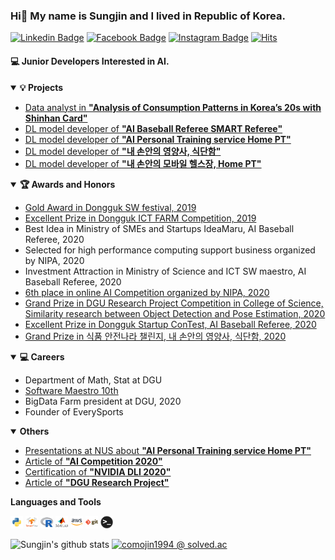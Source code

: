 ### Hi👋 My name is Sungjin and I lived in Republic of Korea.<br/>

[![Linkedin Badge](https://img.shields.io/badge/-LinkedIn-blue?style=flat-square&logo=Linkedin&logoColor=white&link=https://www.linkedin.com/in/sungjin-kim-0718)](https://www.linkedin.com/in/sungjin-kim-0718) [![Facebook Badge](https://img.shields.io/badge/Facebook-1877f2?style=flat-square&logo=facebook&logoColor=white&link=https://www.facebook.com/comojin1994)](https://www.facebook.com/comojin1994/) [![Instagram Badge](https://img.shields.io/badge/Instagram-ff69b4?style=flat-square&logo=instagram&logoColor=white&link=https://www.instagram.com/sungjin_718/)](https://www.instagram.com/sungjin_718/) [![Hits](https://hits.seeyoufarm.com/api/count/incr/badge.svg?url=https%3A%2F%2Fgithub.com%2Fcomojin1994&count_bg=%2379C83D&title_bg=%23555555&icon=&icon_color=%23E7E7E7&title=hits&edge_flat=false)](https://hits.seeyoufarm.com)

#### 💻 Junior Developers Interested in AI.

<details open="open">
  <summary><b>💡 Projects</b></summary>
  <ul>
    <li>
      <a href="https://www.shinhancardblog.com/812">
        Data analyst in <b>"Analysis of Consumption Patterns in Korea’s 20s with Shinhan Card"</b>
      </a>
    </li>
    <li>
      <a href="https://github.com/comojin1994/SMART_Referee/blob/master/DL/README.md">
        DL model developer of <b>"AI Baseball Referee SMART Referee"</b>
      </a>
    </li>
    <li>
      <a href="https://github.com/comojin1994/YOLOPose">
        DL model developer of <b>"AI Personal Training service Home PT"</b>
      </a>
    </li>
    <li>
      <a href="https://github.com/FoodSafetyWinnerWinnerChickenDinner">
        DL model developer of <b>"내 손안의 영양사, 식단함"</b>
      </a>
    </li>
    <li>
      <a href="https://github.com/EverySports-Dev/Deep-Learning">
        DL model developer of <b>"내 손안의 모바일 헬스장, Home PT"</b>
      </a>
    </li>
  </ul>
</details>

<details open="open">
  <summary><b>🏆 Awards and Honors</b></summary>
  <ul>
    <li>
      <a href="https://github.com/comojin1994/comojin1994/blob/master/docs/%EB%8F%99%EA%B5%AD%EB%8C%80%ED%95%99%EA%B5%90%20SW%20%EA%B3%B5%EB%AA%A8%EB%8C%80%EC%A0%84%20%EA%B8%88%EC%83%81.pdf">Gold Award in Dongguk SW festival, 2019
      </a>
    </li>
    <li>
      <a href="https://github.com/comojin1994/comojin1994/blob/master/docs/%EB%8F%99%EA%B5%AD%EB%8C%80%ED%95%99%EA%B5%90%20ICT%20Farm%20%EA%B2%BD%EC%A7%84%EB%8C%80%ED%9A%8C%20%EC%9A%B0%EC%88%98%EC%83%81.pdf">
        Excellent Prize in Dongguk ICT FARM Competition, 2019
      </a>
    </li>
    <li>
        Best Idea in Ministry of SMEs and Startups IdeaMaru, AI Baseball Referee, 2020
    </li>
    <li>
        Selected for high performance computing support business organized by NIPA, 2020
    </li>
    <li>
        Investment Attraction in Ministry of Science and ICT SW maestro, AI Baseball Referee, 2020
    </li>
    <li>
      <a href="https://github.com/comojin1994/comojin1994/blob/master/docs/%EC%9D%B8%EA%B3%B5%EC%A7%80%EB%8A%A5%20%EC%98%A8%EB%9D%BC%EC%9D%B8%20%EA%B2%BD%EC%A7%84%EB%8C%80%ED%9A%8C%206%EC%9C%84.pdf">
        6th place in online AI Competition organized by NIPA, 2020
      </a>
    </li>
    <li>
      <a href="https://github.com/comojin1994/comojin1994/blob/master/docs/%EC%A0%9C15%ED%9A%8C%20%EC%9D%B4%EA%B3%BC%EB%8C%80%ED%95%99%20%EC%97%B0%EA%B5%AC%20%ED%94%84%EB%A1%9C%EC%A0%9D%ED%8A%B8%20%EA%B2%BD%EC%A7%84%EB%8C%80%ED%9A%8C.pdf">
        Grand Prize in DGU Research Project Competition in College of Science, Similarity research between Object Detection and Pose Estimation, 2020
      </a>
    </li>
    <li>
      <a href="https://github.com/comojin1994/comojin1994/blob/master/docs/동국%202020%20창업프리미어리그%20우수상.pdf">
        Excellent Prize in Dongguk Startup ConTest, AI Baseball Referee, 2020
      </a>
    </li>
    <li>
      <a href="https://github.com/comojin1994/comojin1994/blob/master/docs/식품안전나라%20챌린지%20대상.pdf">
        Grand Prize in 식품 안전나라 챌린지, 내 손안의 영양사, 식단함, 2020
      </a>
    </li>
  </ul>
</details>

<details open="open">
  <summary><b>💻 Careers</b></summary>
  <ul>
    <li>
      Department of Math, Stat at DGU
    </li>
    <li>
      <a href="https://github.com/comojin1994/comojin1994/blob/master/docs/SW%20Maestro%20수료증.pdf">
        Software Maestro 10th
      </a>
    </li>
    <li>
      BigData Farm president at DGU, 2020
    </li>
    <li>
      Founder of EverySports
    </li>
  </ul>
</details>

<details open="open">
  <summary><b>Others</b></summary>
  <ul>
    <li>
      <a href="https://events.comp.nus.edu.sg/view/17028">
        Presentations at NUS about <b>"AI Personal Training service Home PT"</b>
      </a>
    </li>
    <li>
      <a href="http://www.dongguk.edu/mbs/kr/jsp/publicity/newsView.jsp?id=kr_090207000000&boardId=12&boardSeq=26719544&boardType=02&spage=1&command=view">
        Article of <b>"AI Competition 2020"</b>
      </a>
    </li>
    <li>
      <a href="https://github.com/comojin1994/comojin1994/blob/master/docs/NVIDIA%20DLI%20Certification.pdf">
        Certification of <b>"NVIDIA DLI 2020"</b>
      </a>
    </li>
    <li>
      <a href="https://www.dgupress.com/news/articleView.html?idxno=40225">
        Article of <b>"DGU Research Project"</b>
      </a>
    </li>
  </ul>
</details>

**Languages and Tools**  

<code><img height="20" src="https://raw.githubusercontent.com/github/explore/80688e429a7d4ef2fca1e82350fe8e3517d3494d/topics/python/python.png"></code>
<code><img height="20" src="https://raw.githubusercontent.com/github/explore/80688e429a7d4ef2fca1e82350fe8e3517d3494d/topics/tensorflow/tensorflow.png"></code>
<code><img height="20" src="https://raw.githubusercontent.com/github/explore/80688e429a7d4ef2fca1e82350fe8e3517d3494d/topics/r/r.png"></code>
<code><img height="20" src="https://raw.githubusercontent.com/github/explore/80688e429a7d4ef2fca1e82350fe8e3517d3494d/topics/matlab/matlab.png"></code>
<code><img height="20" src="https://raw.githubusercontent.com/github/explore/80688e429a7d4ef2fca1e82350fe8e3517d3494d/topics/aws/aws.png"></code>
<code><img height="20" src="https://raw.githubusercontent.com/github/explore/80688e429a7d4ef2fca1e82350fe8e3517d3494d/topics/git/git.png"></code>
<code><img height="20" src="https://raw.githubusercontent.com/github/explore/80688e429a7d4ef2fca1e82350fe8e3517d3494d/topics/terminal/terminal.png"></code>

<!--[Top Languages](https://github-readme-stats.vercel.app/api/top-langs/?username=comojin1994&theme=dark)-->
![Sungjin's github stats](https://github-readme-stats.vercel.app/api?username=comojin1994&theme=dark&show_icons=true)
[![comojin1994 @ solved.ac](http://mazassumnida.wtf/api/v2/generate_badge?boj=comojin1994)](https://solved.ac/profile/comojin1994)
